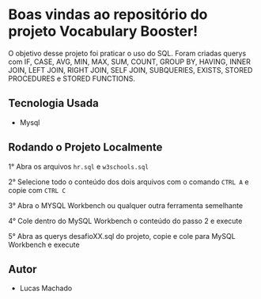 # Boas vindas ao repositório do projeto Vocabulary Booster!

O objetivo desse projeto foi praticar o uso do SQL. Foram criadas querys com IF, CASE, AVG, MIN, MAX, SUM, COUNT, GROUP BY, HAVING, INNER JOIN, LEFT JOIN, RIGHT JOIN, SELF JOIN, SUBQUERIES, EXISTS, STORED PROCEDURES e STORED FUNCTIONS.

## Tecnologia Usada

- Mysql

## Rodando o Projeto Localmente

1° Abra os arquivos `hr.sql` e `w3schools.sql` <br />

2° Selecione todo o conteúdo dos dois arquivos com o comando `CTRL A` e copie com `CTRL C` <br />

3° Abra o MYSQL Workbench ou qualquer outra ferramenta semelhante <br />

4° Cole dentro do MySQL Workbench o conteúdo do passo 2 e execute <br />

5° Abra as querys desafioXX.sql do projeto, copie e cole para MySQL Workbench e execute <br />


## Autor

- Lucas Machado
